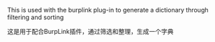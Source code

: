 This is used with the burplink plug-in to generate a dictionary through filtering and sorting

这是用于配合BurpLink插件，通过筛选和整理，生成一个字典